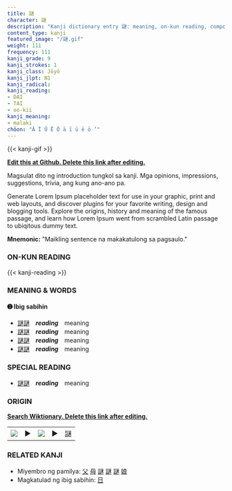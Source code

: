 ```yaml
---
title: 謎
character: 謎
description: "Kanji dictionary entry 謎: meaning, on-kun reading, compounds, origin, related kanji"
content_type: kanji
featured_image: "/謎.gif"
weight: 111
frequency: 111
kanji_grade: 9
kanji_strokes: 1
kanji_class: Jōyō
kanji_jlpt: N1
kanji_radical: 
kanji_reading: 
- DAI
- TAI
- oo-kii
kanji_meaning:
- malaki
chōon: "Ā Ī Ū Ē Ō ā ī ū ē ō ’"
---
```

[//]: # (Don't edit the line below. Kanji animated GIF code is automatically generated.)
{{< kanji-gif >}}

[//]: # (Edit below this line.)

**[Edit this at Github. Delete this link after editing.](https://github.com/tim0g/tim/tree/main/content/kanji/謎/index.md)**

Magsulat dito ng introduction tungkol sa kanji. Mga opinions, impressions, suggestions, trivia, ang kung ano-ano pa.

Generate Lorem Ipsum placeholder text for use in your graphic, print and web layouts, and discover plugins for your favorite writing, design and blogging tools. Explore the origins, history and meaning of the famous passage, and learn how Lorem Ipsum went from scrambled Latin passage to ubiqitous dummy text.
 
**Mnemonic:** "Maikling sentence na makakatulong sa pagsaulo."

### ON-KUN READING

[//]: # (Don't edit the line below. ON-KUN READING code is automatically generated.)
{{< kanji-reading >}}

### MEANING & WORDS

#### ➊ **Ibig sabihin**
  - [謎](../謎)[謎](../謎)　***reading***　meaning
  - [謎](../謎)[謎](../謎)　***reading***　meaning
  - [謎](../謎)[謎](../謎)　***reading***　meaning
  - [謎](../謎)[謎](../謎)　***reading***　meaning

### SPECIAL READING
  - [謎](../謎)[謎](../謎)　***reading***　meaning

### ORIGIN

**[Search Wiktionary. Delete this link after editing.](https://wiktionary.org/wiki/謎)**
<table class="kanji-table"><tr><td>
<img src="60px-謎-bronze.svg.png">
</td><td>▶</td><td>
<img src="60px-謎-oracle.svg.png">
</td><td>▶</td>
<td class="kanji-origin">謎</td>
</tr></table>

### RELATED KANJI
- Miyembro ng pamilya: [父](../父) [母](../母) [謎](../謎) [謎](../謎) [謎](../謎) [娘](../娘)
- Magkatulad ng ibig sabihin: [日](../日)
